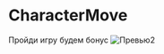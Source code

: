 # CharacterMove
Пройди игру будем бонус
![Превью2](https://user-images.githubusercontent.com/34293397/143446257-1e340191-c12c-433d-8a71-5b96380b6578.png)
